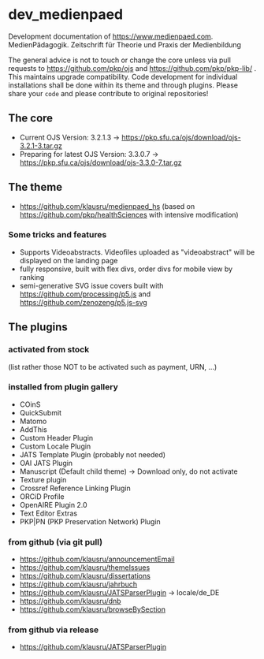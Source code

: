# dev_medienpaed
Development documentation of https://www.medienpaed.com. MedienPädagogik. Zeitschrift für Theorie und Praxis der Medienbildung

The general advice is not to touch or change the core unless via pull requests to https://github.com/pkp/ojs and https://github.com/pkp/pkp-lib/ . This maintains upgrade compatibility. Code development for individual installations shall be done within its theme and through plugins. Please share your ```code``` and please contribute to original repositories!


## The core
* Current OJS Version: 3.2.1.3 -> https://pkp.sfu.ca/ojs/download/ojs-3.2.1-3.tar.gz
* Preparing for latest OJS Version: 3.3.0.7 -> https://pkp.sfu.ca/ojs/download/ojs-3.3.0-7.tar.gz


## The theme
* https://github.com/klausru/medienpaed_hs (based on https://github.com/pkp/healthSciences with intensive modification)


### Some tricks and features
* Supports Videoabstracts. Videofiles uploaded as "videoabstract" will be displayed on the landing page
* fully responsive, built with flex divs, order divs for mobile view by ranking
* semi-generative SVG issue covers built with https://github.com/processing/p5.js and https://github.com/zenozeng/p5.js-svg

## The plugins


### activated from stock
(list rather those NOT to be activated such as payment, URN, ...)


### installed from plugin gallery
* COinS
* QuickSubmit
* Matomo
* AddThis
* Custom Header Plugin
* Custom Locale Plugin
* JATS Template Plugin (probably not needed)
* OAI JATS Plugin
* Manuscript (Default child theme) -> Download only, do not activate
* Texture plugin
* Crossref Reference Linking Plugin
* ORCiD Profile
* OpenAIRE Plugin 2.0
* Text Editor Extras
* PKP|PN (PKP Preservation Network) Plugin


### from github (via git pull)
* https://github.com/klausru/announcementEmail
* https://github.com/klausru/themeIssues
* https://github.com/klausru/dissertations
* https://github.com/klausru/jahrbuch
* https://github.com/klausru/JATSParserPlugin -> locale/de_DE
* https://github.com/klausru/dnb
* https://github.com/klausru/browseBySection


### from github via release
* https://github.com/klausru/JATSParserPlugin
